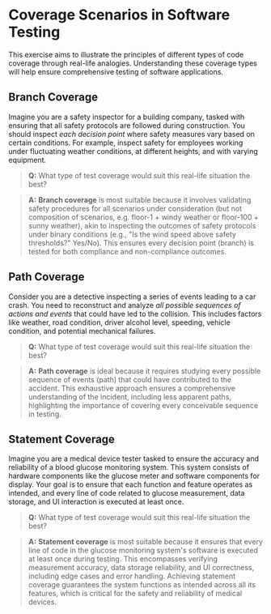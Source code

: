 # Coverage Scenarios in Software Testing

This exercise aims to illustrate the principles of different types of code coverage through real-life analogies. Understanding these coverage types will help ensure comprehensive testing of software applications.

## Branch Coverage

Imagine you are a safety inspector for a building company, tasked with ensuring that all safety protocols are followed during construction. You should inspect _each decision point_ where safety measures vary based on certain conditions. For example, inspect safety for employees working under fluctuating weather conditions, at different heights, and with varying equipment.

> **Q:** What type of test coverage would suit this real-life situation the best?

> **A:** **Branch coverage** is most suitable because it involves validating safety procedures for all scenarios under consideration (but not composition of scenarios, e.g. floor-1 + windy weather or floor-100 + sunny weather), akin to inspecting the outcomes of safety protocols under binary conditions (e.g., "Is the wind speed above safety thresholds?" Yes/No). This ensures every decision point (branch) is tested for both compliance and non-compliance outcomes.

## Path Coverage

Consider you are a detective inspecting a series of events leading to a car crash. You need to reconstruct and analyze _all possible sequences of actions and events_ that could have led to the collision. This includes factors like weather, road condition, driver alcohol level, speeding, vehicle condition, and potential mechanical failures.

> **Q:** What type of test coverage would suit this real-life situation the best?

> **A:** **Path coverage** is ideal because it requires studying every possible sequence of events (path) that could have contributed to the accident. This exhaustive approach ensures a comprehensive understanding of the incident, including less apparent paths, highlighting the importance of covering every conceivable sequence in testing.

## Statement Coverage

Imagine you are a medical device tester tasked to ensure the accuracy and reliability of a blood glucose monitoring system. This system consists of hardware components like the glucose meter and software components for display. Your goal is to ensure that each function and feature operates as intended, and every line of code related to glucose measurement, data storage, and UI interaction is executed at least once.

> **Q:** What type of test coverage would suit this real-life situation the best?

> **A:** **Statement coverage** is most suitable because it ensures that every line of code in the glucose monitoring system's software is executed at least once during testing. This encompasses verifying measurement accuracy, data storage reliability, and UI correctness, including edge cases and error handling. Achieving statement coverage guarantees the system functions as intended across all its features, which is critical for the safety and reliability of medical devices.
